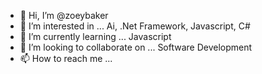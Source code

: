- 👋 Hi, I’m @zoeybaker
- 👀 I’m interested in ... Ai, .Net Framework, Javascript, C#
- 🌱 I’m currently learning ... Javascript
- 💞️ I’m looking to collaborate on ... Software Development
- 📫 How to reach me ... 

<!---
zoeybaker/zoeybaker is a ✨ special ✨ repository because its `README.md` (this file) appears on your GitHub profile.
You can click the Preview link to take a look at your changes.
--->
